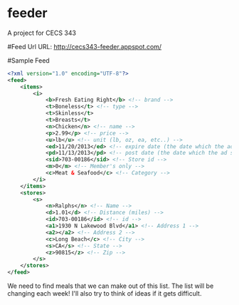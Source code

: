 feeder
======
A project for CECS 343

#Feed Url
URL: http://cecs343-feeder.appspot.com/

#Sample Feed

```xml
<?xml version="1.0" encoding="UTF-8"?>
<feed>
	<items>
		<i>
			<b>Fresh Eating Right</b> <!-- brand -->
			<t>Boneless</t> <!-- type -->
			<t>Skinless</t>
			<t>Breasts</t>
			<n>Chicken</n> <!-- name -->
			<p>2.99</p> <!-- price -->
			<u>lb</u> <!-- unit (lb, oz, ea, etc..) -->
			<ed>11/20/2013</ed> <!-- expire date (the date which the ad is no longer valid) -->
			<pd>11/13/2013</pd> <!-- post date (the date which the ad starts being valid) -->
			<sid>703-00186</sid> <!-- Store id -->
			<m>0</m> <!-- Member's only -->
			<c>Meat & Seafood</c> <!-- Category -->
		</i>
	</items>
	<stores>
		<s>
			<n>Ralphs</n> <!-- Name -->
			<d>1.01</d> <!-- Distance (miles) -->
			<id>703-00186</id> <!-- id -->
			<a1>1930 N Lakewood Blvd</a1> <!-- Address 1 -->
			<a2></a2> <!-- Address 2 -->
			<c>Long Beach</c> <!-- City -->
			<s>CA</s> <!-- State -->
			<z>90815</z> <!-- Zip -->
		</s>
	</stores>
</feed>
```

We need to find meals that we can make out of this list. The list will be changing each week! I'll also try to think of ideas if it gets difficult.
